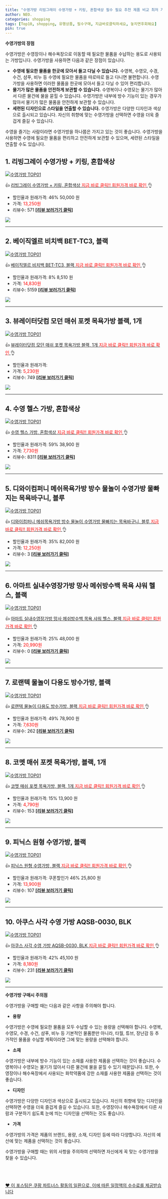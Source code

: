```yaml
---
title: "수영가방 리빙그레이 수영가방 + 키링, 혼합색상 필수 필요 추천 제품 비교 최저 가격 비교 장점 구매 후기 구매평"
author: NEO.
categories: shopping
tags: [Top10, shopping, 유행상품, 필수구매, 지금바로클릭하세요, 놓치면후회해요]
pin: true
---
```

**수영가방의 장점**

수영가방은 수영장이나 해수욕장으로 이동할 때 필요한 물품을 수납하는 용도로 사용되는 가방입니다. 수영가방을 사용하면 다음과 같은 장점이 있습니다.

* **수영에 필요한 물품을 한곳에 모아서 들고 다닐 수 있습니다.** 수영복, 수영모, 수경, 수건, 샴푸, 비누 등 수영에 필요한 물품을 따로따로 들고 다니면 불편합니다. 수영가방을 사용하면 이러한 물품을 한곳에 모아서 들고 다닐 수 있어 편리합니다.
* **물기가 많은 물품을 안전하게 보관할 수 있습니다.** 수영복이나 수영모는 물기가 많아서 다른 물건에 물을 묻힐 수 있습니다. 수영가방은 내부에 방수 기능이 있는 경우가 많아서 물기가 많은 물품을 안전하게 보관할 수 있습니다.
* **세련된 디자인으로 스타일을 연출할 수 있습니다.** 수영가방은 다양한 디자인과 색상으로 출시되고 있습니다. 자신의 취향에 맞는 수영가방을 선택하면 수영을 더욱 즐겁게 즐길 수 있습니다.

수영을 즐기는 사람이라면 수영가방을 하나쯤은 가지고 있는 것이 좋습니다. 수영가방을 사용하면 수영에 필요한 물품을 편리하고 안전하게 보관할 수 있으며, 세련된 스타일을 연출할 수도 있습니다.

   

## 1. 리빙그레이 수영가방 + 키링, 혼합색상

[![수영가방 TOP01](https://thumbnail8.coupangcdn.com/thumbnails/remote/490x490ex/image/retail/images/2021/01/12/16/5/2e8d29ab-d1be-435d-8625-ebf5e48f6072.jpg)](https://link.coupang.com/re/AFFSDP?lptag=AF3617701&subid=GithubCoopas&pageKey=4784538414&traceid=V0-153&itemId=6122649432&vendorItemId=73418957047)


👍 [리빙그레이 수영가방 + 키링, 혼합색상 <font color=red> 지금 바로 클릭!! 회원가격 바로 확인 </font> ](https://link.coupang.com/re/AFFSDP?lptag=AF3617701&subid=GithubCoopas&pageKey=4784538414&traceid=V0-153&itemId=6122649432&vendorItemId=73418957047) 👌 


- 할인율과 원래가격: 46%  50,000   원
- 가격: <span style='color:red'>13,250원</span>
- 리뷰수: 571  [**[리뷰 보러가기 클릭]**](https://link.coupang.com/re/AFFSDP?lptag=AF3617701&subid=GithubCoopas&pageKey=4784538414&traceid=V0-153&itemId=6122649432&vendorItemId=73418957047)

[![](/discount_price.png)](https://link.coupang.com/re/AFFSDP?lptag=AF3617701&subid=GithubCoopas&pageKey=4784538414&traceid=V0-153&itemId=6122649432&vendorItemId=73418957047)

---


   

## 2. 베이직엘르 비치백 BET-TC3, 블랙

[![수영가방 TOP01](https://thumbnail6.coupangcdn.com/thumbnails/remote/490x490ex/image/rs_quotation_api/cbgdmirf/c63ea9eec585450eba2ca4de376764ac.jpg)](https://link.coupang.com/re/AFFSDP?lptag=AF3617701&subid=GithubCoopas&pageKey=5463270331&traceid=V0-153&itemId=8369007473&vendorItemId=75656741555)


👍 [베이직엘르 비치백 BET-TC3, 블랙 <font color=red> 지금 바로 클릭!! 회원가격 바로 확인 </font> ](https://link.coupang.com/re/AFFSDP?lptag=AF3617701&subid=GithubCoopas&pageKey=5463270331&traceid=V0-153&itemId=8369007473&vendorItemId=75656741555) 👌 


- 할인율과 원래가격: 8%  8,510   원
- 가격: <span style='color:red'>14,830원</span>
- 리뷰수: 5159  [**[리뷰 보러가기 클릭]**](https://link.coupang.com/re/AFFSDP?lptag=AF3617701&subid=GithubCoopas&pageKey=5463270331&traceid=V0-153&itemId=8369007473&vendorItemId=75656741555)

[![](/discount_price.png)](https://link.coupang.com/re/AFFSDP?lptag=AF3617701&subid=GithubCoopas&pageKey=5463270331&traceid=V0-153&itemId=8369007473&vendorItemId=75656741555)

---


   

## 3. 뷰레이터닷컴 모던 매쉬 포켓 목욕가방 블랙, 1개

[![수영가방 TOP01](https://thumbnail9.coupangcdn.com/thumbnails/remote/490x490ex/image/retail/images/7036624383453421-bc842fd8-a517-4151-97c6-5cdcfed569b0.jpg)](https://link.coupang.com/re/AFFSDP?lptag=AF3617701&subid=GithubCoopas&pageKey=1761810275&traceid=V0-153&itemId=3000666502&vendorItemId=75538991220)


👍 [뷰레이터닷컴 모던 매쉬 포켓 목욕가방 블랙, 1개 <font color=red> 지금 바로 클릭!! 회원가격 바로 확인 </font> ](https://link.coupang.com/re/AFFSDP?lptag=AF3617701&subid=GithubCoopas&pageKey=1761810275&traceid=V0-153&itemId=3000666502&vendorItemId=75538991220) 👌 


- 할인율과 원래가격: 
- 가격: <span style='color:red'>5,230원</span>
- 리뷰수: 749  [**[리뷰 보러가기 클릭]**](https://link.coupang.com/re/AFFSDP?lptag=AF3617701&subid=GithubCoopas&pageKey=1761810275&traceid=V0-153&itemId=3000666502&vendorItemId=75538991220)

[![](/discount_price.png)](https://link.coupang.com/re/AFFSDP?lptag=AF3617701&subid=GithubCoopas&pageKey=1761810275&traceid=V0-153&itemId=3000666502&vendorItemId=75538991220)

---


   

## 4. 수영 헬스 가방, 혼합색상

[![수영가방 TOP01](https://thumbnail10.coupangcdn.com/thumbnails/remote/490x490ex/image/retail/images/2020/12/24/15/5/01bb017b-1b75-4409-826d-e1c2f3173ba6.jpg)](https://link.coupang.com/re/AFFSDP?lptag=AF3617701&subid=GithubCoopas&pageKey=6475702538&traceid=V0-153&itemId=14152605832&vendorItemId=73143217700)


👍 [수영 헬스 가방, 혼합색상 <font color=red> 지금 바로 클릭!! 회원가격 바로 확인 </font> ](https://link.coupang.com/re/AFFSDP?lptag=AF3617701&subid=GithubCoopas&pageKey=6475702538&traceid=V0-153&itemId=14152605832&vendorItemId=73143217700) 👌 


- 할인율과 원래가격: 59%  38,900   원
- 가격: <span style='color:red'>7,730원</span>
- 리뷰수: 8311  [**[리뷰 보러가기 클릭]**](https://link.coupang.com/re/AFFSDP?lptag=AF3617701&subid=GithubCoopas&pageKey=6475702538&traceid=V0-153&itemId=14152605832&vendorItemId=73143217700)

[![](/discount_price.png)](https://link.coupang.com/re/AFFSDP?lptag=AF3617701&subid=GithubCoopas&pageKey=6475702538&traceid=V0-153&itemId=14152605832&vendorItemId=73143217700)

---


   

## 5. 디와이컴퍼니 메쉬목욕가방 방수 물놀이 수영가방 물빠지는 목욕바구니, 블루

[![수영가방 TOP01](https://thumbnail10.coupangcdn.com/thumbnails/remote/490x490ex/image/vendor_inventory/e5b2/33170cf63337a813220b189c0e96df4933101f0a8d64376681fdc7fd2161.jpg)](https://link.coupang.com/re/AFFSDP?lptag=AF3617701&subid=GithubCoopas&pageKey=7230729437&traceid=V0-153&itemId=19586091065&vendorItemId=85717922470)


👍 [디와이컴퍼니 메쉬목욕가방 방수 물놀이 수영가방 물빠지는 목욕바구니, 블루 <font color=red> 지금 바로 클릭!! 회원가격 바로 확인 </font> ](https://link.coupang.com/re/AFFSDP?lptag=AF3617701&subid=GithubCoopas&pageKey=7230729437&traceid=V0-153&itemId=19586091065&vendorItemId=85717922470) 👌 


- 할인율과 원래가격: 35%  82,000   원
- 가격: <span style='color:red'>12,250원</span>
- 리뷰수: 3  [**[리뷰 보러가기 클릭]**](https://link.coupang.com/re/AFFSDP?lptag=AF3617701&subid=GithubCoopas&pageKey=7230729437&traceid=V0-153&itemId=19586091065&vendorItemId=85717922470)

[![](/discount_price.png)](https://link.coupang.com/re/AFFSDP?lptag=AF3617701&subid=GithubCoopas&pageKey=7230729437&traceid=V0-153&itemId=19586091065&vendorItemId=85717922470)

---


   

## 6. 아마트 실내수영장가방 망사 메쉬방수백 목욕 샤워 헬스, 블랙

[![수영가방 TOP01](https://thumbnail7.coupangcdn.com/thumbnails/remote/490x490ex/image/vendor_inventory/fe76/0664be6fcaaac401ee5005a4a17a3a690e6ce1db7f9aa37bfd9d0287ba9e.png)](https://link.coupang.com/re/AFFSDP?lptag=AF3617701&subid=GithubCoopas&pageKey=7375251038&traceid=V0-153&itemId=19874440944&vendorItemId=87001759279)


👍 [아마트 실내수영장가방 망사 메쉬방수백 목욕 샤워 헬스, 블랙 <font color=red> 지금 바로 클릭!! 회원가격 바로 확인 </font> ](https://link.coupang.com/re/AFFSDP?lptag=AF3617701&subid=GithubCoopas&pageKey=7375251038&traceid=V0-153&itemId=19874440944&vendorItemId=87001759279) 👌 


- 할인율과 원래가격: 25%  48,000   원
- 가격: <span style='color:red'>20,990원</span>
- 리뷰수: 0  [**[리뷰 보러가기 클릭]**](https://link.coupang.com/re/AFFSDP?lptag=AF3617701&subid=GithubCoopas&pageKey=7375251038&traceid=V0-153&itemId=19874440944&vendorItemId=87001759279)

[![](/discount_price.png)](https://link.coupang.com/re/AFFSDP?lptag=AF3617701&subid=GithubCoopas&pageKey=7375251038&traceid=V0-153&itemId=19874440944&vendorItemId=87001759279)

---


   

## 7. 로랜텍 물놀이 다용도 방수가방, 블랙

[![수영가방 TOP01](https://thumbnail7.coupangcdn.com/thumbnails/remote/490x490ex/image/retail/images/8386582555618447-50b95698-b403-4934-95cc-3c383e8df99f.jpg)](https://link.coupang.com/re/AFFSDP?lptag=AF3617701&subid=GithubCoopas&pageKey=1909012773&traceid=V0-153&itemId=3241424264&vendorItemId=71228616373)


👍 [로랜텍 물놀이 다용도 방수가방, 블랙 <font color=red> 지금 바로 클릭!! 회원가격 바로 확인 </font> ](https://link.coupang.com/re/AFFSDP?lptag=AF3617701&subid=GithubCoopas&pageKey=1909012773&traceid=V0-153&itemId=3241424264&vendorItemId=71228616373) 👌 


- 할인율과 원래가격: 49%  78,900   원
- 가격: <span style='color:red'>7,630원</span>
- 리뷰수: 262  [**[리뷰 보러가기 클릭]**](https://link.coupang.com/re/AFFSDP?lptag=AF3617701&subid=GithubCoopas&pageKey=1909012773&traceid=V0-153&itemId=3241424264&vendorItemId=71228616373)

[![](/discount_price.png)](https://link.coupang.com/re/AFFSDP?lptag=AF3617701&subid=GithubCoopas&pageKey=1909012773&traceid=V0-153&itemId=3241424264&vendorItemId=71228616373)

---


   

## 8. 코멧 매쉬 포켓 목욕가방, 블랙, 1개

[![수영가방 TOP01](https://thumbnail7.coupangcdn.com/thumbnails/remote/490x490ex/image/retail/images/1196386660531399-7cb072a2-7a6a-4aad-8dc6-36c399d1432f.jpg)](https://link.coupang.com/re/AFFSDP?lptag=AF3617701&subid=GithubCoopas&pageKey=7538809019&traceid=V0-153&itemId=19812742886&vendorItemId=86914852988)


👍 [코멧 매쉬 포켓 목욕가방, 블랙, 1개 <font color=red> 지금 바로 클릭!! 회원가격 바로 확인 </font> ](https://link.coupang.com/re/AFFSDP?lptag=AF3617701&subid=GithubCoopas&pageKey=7538809019&traceid=V0-153&itemId=19812742886&vendorItemId=86914852988) 👌 


- 할인율과 원래가격: 15%  13,900   원
- 가격: <span style='color:red'>4,790원</span>
- 리뷰수: 153  [**[리뷰 보러가기 클릭]**](https://link.coupang.com/re/AFFSDP?lptag=AF3617701&subid=GithubCoopas&pageKey=7538809019&traceid=V0-153&itemId=19812742886&vendorItemId=86914852988)

[![](/discount_price.png)](https://link.coupang.com/re/AFFSDP?lptag=AF3617701&subid=GithubCoopas&pageKey=7538809019&traceid=V0-153&itemId=19812742886&vendorItemId=86914852988)

---


   

## 9. 피닉스 원형 수영가방, 블랙

[![수영가방 TOP01](https://thumbnail9.coupangcdn.com/thumbnails/remote/490x490ex/image/retail/images/325625187276268-7f882d7f-aa86-4043-892c-8f2f178fe0c6.jpg)](https://link.coupang.com/re/AFFSDP?lptag=AF3617701&subid=GithubCoopas&pageKey=5653317642&traceid=V0-153&itemId=9258046509&vendorItemId=76543630823)


👍 [피닉스 원형 수영가방, 블랙 <font color=red> 지금 바로 클릭!! 회원가격 바로 확인 </font> ](https://link.coupang.com/re/AFFSDP?lptag=AF3617701&subid=GithubCoopas&pageKey=5653317642&traceid=V0-153&itemId=9258046509&vendorItemId=76543630823) 👌 


- 할인율과 원래가격: 쿠폰할인가 46%  25,800   원
- 가격: <span style='color:red'>13,900원</span>
- 리뷰수: 107  [**[리뷰 보러가기 클릭]**](https://link.coupang.com/re/AFFSDP?lptag=AF3617701&subid=GithubCoopas&pageKey=5653317642&traceid=V0-153&itemId=9258046509&vendorItemId=76543630823)

[![](/discount_price.png)](https://link.coupang.com/re/AFFSDP?lptag=AF3617701&subid=GithubCoopas&pageKey=5653317642&traceid=V0-153&itemId=9258046509&vendorItemId=76543630823)

---


   

## 10. 아쿠스 사각 수영 가방 AQSB-0030, BLK

[![수영가방 TOP01](https://thumbnail9.coupangcdn.com/thumbnails/remote/490x490ex/image/retail/images/2022/09/20/16/0/3d468cc0-4d26-451e-aee3-6fb12a08e225.jpg)](https://link.coupang.com/re/AFFSDP?lptag=AF3617701&subid=GithubCoopas&pageKey=6787683788&traceid=V0-153&itemId=15982720369&vendorItemId=83188753561)


👍 [아쿠스 사각 수영 가방 AQSB-0030, BLK <font color=red> 지금 바로 클릭!! 회원가격 바로 확인 </font> ](https://link.coupang.com/re/AFFSDP?lptag=AF3617701&subid=GithubCoopas&pageKey=6787683788&traceid=V0-153&itemId=15982720369&vendorItemId=83188753561) 👌 


- 할인율과 원래가격: 42%  45,100   원
- 가격: <span style='color:red'>8,180원</span>
- 리뷰수: 231  [**[리뷰 보러가기 클릭]**](https://link.coupang.com/re/AFFSDP?lptag=AF3617701&subid=GithubCoopas&pageKey=6787683788&traceid=V0-153&itemId=15982720369&vendorItemId=83188753561)

[![](/discount_price.png)](https://link.coupang.com/re/AFFSDP?lptag=AF3617701&subid=GithubCoopas&pageKey=6787683788&traceid=V0-153&itemId=15982720369&vendorItemId=83188753561)

---
**수영가방 구매시 주의점**

수영가방을 구매할 때는 다음과 같은 사항을 주의해야 합니다.

* **용량**

수영가방은 수영에 필요한 물품을 모두 수납할 수 있는 용량을 선택해야 합니다. 수영복, 수영모, 수경, 수건, 샴푸, 비누 등 기본적인 물품뿐만 아니라, 타월, 튜브, 장난감 등 추가적인 물품을 수납할 계획이라면 그에 맞는 용량을 선택해야 합니다.

* **소재**

수영가방은 내부에 방수 기능이 있는 소재를 사용한 제품을 선택하는 것이 좋습니다. 수영복이나 수영모는 물기가 많아서 다른 물건에 물을 묻힐 수 있기 때문입니다. 또한, 수영장이나 해수욕장에서 사용되는 화학약품에 강한 소재를 사용한 제품을 선택하는 것이 좋습니다.

* **디자인**

수영가방은 다양한 디자인과 색상으로 출시되고 있습니다. 자신의 취향에 맞는 디자인을 선택하면 수영을 더욱 즐겁게 즐길 수 있습니다. 또한, 수영장이나 해수욕장에서 다른 사람과 구분하기 쉽도록 눈에 띄는 디자인을 선택하는 것도 좋습니다.

* **가격**

수영가방의 가격은 제품의 브랜드, 용량, 소재, 디자인 등에 따라 다양합니다. 자신의 예산에 맞는 제품을 선택하는 것이 좋습니다.

수영가방을 구매할 때는 위의 사항을 주의하여 선택하면 자신에게 꼭 맞는 수영가방을 찾을 수 있습니다.<br><br><br><br><br> [ ❤  이 포스팅은 쿠팡 파트너스 활동의 일환으로, 이에 따른 일정액의 수수료를 제공받습니다](https://link.coupang.com/a/bcEFyh)